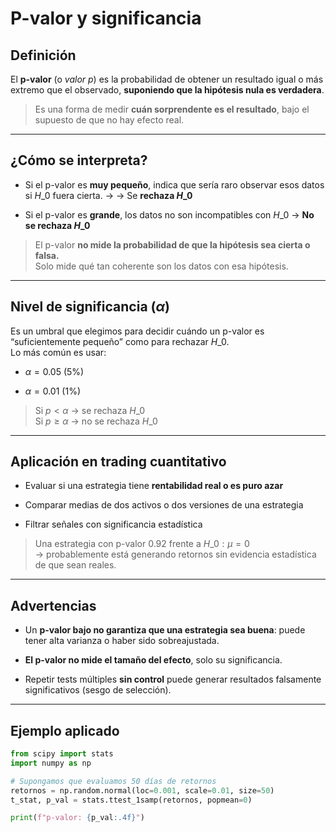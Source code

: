 # P-valor y significancia

## Definición

El **p-valor** (o _valor p_) es la probabilidad de obtener un resultado igual o más extremo que el observado, **suponiendo que la hipótesis nula es verdadera**.

> Es una forma de medir **cuán sorprendente es el resultado**, bajo el supuesto de que no hay efecto real.

***

## ¿Cómo se interpreta?

* Si el p-valor es **muy pequeño**, indica que sería raro observar esos datos si $H\_0$ fuera cierta. → → Se **rechaza $H\_0$**

* Si el p-valor es **grande**, los datos no son incompatibles con $H\_0$ → **No se rechaza $H\_0$**

> El p-valor **no mide la probabilidad de que la hipótesis sea cierta o falsa.**\
> Solo mide qué tan coherente son los datos con esa hipótesis.

***

## Nivel de significancia ($\alpha$)

Es un umbral que elegimos para decidir cuándo un p-valor es “suficientemente pequeño” como para rechazar $H\_0$.\
Lo más común es usar:

* $\alpha = 0.05$ (5%)

* $\alpha = 0.01$ (1%)

> Si $p < \alpha$ → se rechaza $H\_0$\
> Si $p \geq \alpha$ → no se rechaza $H\_0$

***

## Aplicación en trading cuantitativo

* Evaluar si una estrategia tiene **rentabilidad real o es puro azar**

* Comparar medias de dos activos o dos versiones de una estrategia

* Filtrar señales con significancia estadística

> Una estrategia con p-valor 0.92 frente a $H\_0: \mu = 0$\
> → probablemente está generando retornos sin evidencia estadística de que sean reales.

***

## Advertencias

* Un **p-valor bajo no garantiza que una estrategia sea buena**: puede tener alta varianza o haber sido sobreajustada.

* **El p-valor no mide el tamaño del efecto**, solo su significancia.

* Repetir tests múltiples **sin control** puede generar resultados falsamente significativos (sesgo de selección).

***

## Ejemplo aplicado

```python
from scipy import stats
import numpy as np

# Supongamos que evaluamos 50 días de retornos
retornos = np.random.normal(loc=0.001, scale=0.01, size=50)
t_stat, p_val = stats.ttest_1samp(retornos, popmean=0)

print(f"p-valor: {p_val:.4f}")
```


